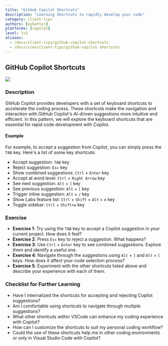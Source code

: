 ```yaml
---
title: "GitHub Copilot Shortcuts"
description: "Learning Shortcuts to rapidly develop your code"
category: client-tips
authors: [yuhattor] 
platforms: [copilot]
level: lv3
aliases:
  - /docs/client-tips/github-copilot-shortcuts
  - /docs/v/en/client-tips/github-copilot-shortcuts
---
```


## GitHub Copilot Shortcuts

[<img src="https://img.shields.io/badge/Lv3-Mature_Best_Practice-brightgreen">](https://github.com/orgs/AI-Native-Development/projects/1/)

### Description

GitHub Copilot provides developers with a set of keyboard shortcuts to accelerate the coding process. These shortcuts make the navigation and interaction with GitHub Copilot's AI-driven suggestions more intuitive and efficient. In this pattern, we will explore the keyboard shortcuts that are essential for rapid code development with Copilot.

#### Example

For example, to accept a suggestion from Copilot, you can simply press the `TAB` key. Here's a list of some key shortcuts:

- Accept suggestion: `TAB` key
- Reject suggestion: `Esc` key
- Show combined suggestions: `Ctrl` + `Enter` key
- Accept at word level: `Ctrl` + `Right Arrow` key
- See next suggestion: `Alt` + `]` key
- See previous suggestion: `Alt` + `[` key
- Trigger inline suggestion: `Alt` + `/` key
- Show Labs feature list: `Ctrl` + `Shift` + `Alt` + `e` key
- Toggle sidebar: `Ctrl` + `Shift+a` key

### Exercise

- **Exercise 1**: Try using the `TAB` key to accept a Copilot suggestion in your current project. How does it feel?
- **Exercise 2**: Press `Esc` key to reject a suggestion. What happens?
- **Exercise 3**: Use `Ctrl` + `Enter` key to see combined suggestions. Explore them and identify a useful one.
- **Exercise 4**: Navigate through the suggestions using `Alt` + `]` and `Alt` + `[` keys. How does it affect your code selection process?
- **Exercise 5**: Experiment with the other shortcuts listed above and describe your experience with each of them.

### Checklist for Further Learning

- Have I internalized the shortcuts for accepting and rejecting Copilot suggestions?
- Am I comfortable using shortcuts to navigate through multiple suggestions?
- What other shortcuts within VSCode can enhance my coding experience with Copilot?
- How can I customize the shortcuts to suit my personal coding workflow?
- Could the use of these shortcuts help me in other coding environments or only in Visual Studio Code with Copilot?
